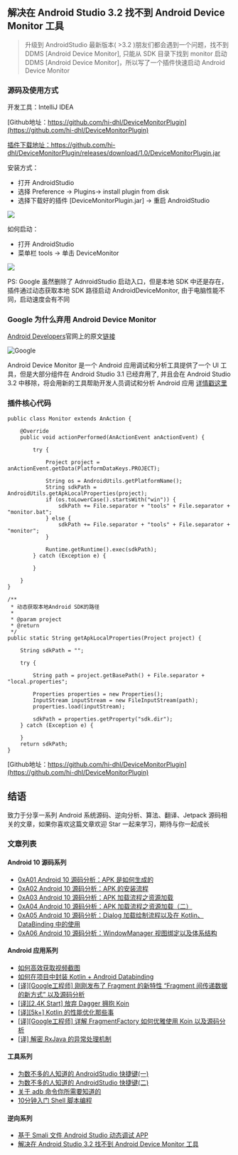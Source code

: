 ## 解决在 Android Studio 3.2 找不到 Android Device Monitor 工具

> 升级到 AndroidStudio 最新版本( >3.2 )朋友们都会遇到一个问题，找不到 DDMS [Android Device Monitor], 只能从 SDK 目录下找到 monitor 启动 DDMS [Android Device Monitor]，所以写了一个插件快速启动 Android Device Monitor

### 源码及使用方式

开发工具：IntelliJ IDEA

[Github地址：https://github.com/hi-dhl/DeviceMonitorPlugin](https://github.com/hi-dhl/DeviceMonitorPlugin)

[插件下载地址：https://github.com/hi-dhl/DeviceMonitorPlugin/releases/download/1.0/DeviceMonitorPlugin.jar
](https://github.com/hi-dhl/DeviceMonitorPlugin/releases/download/1.0/DeviceMonitorPlugin.jar)

安装方式：

* 打开 AndroidStudio
* 选择 Preference -> Plugins-> install plugin from disk
* 选择下载好的插件 [DeviceMonitorPlugin.jar] -> 重启 AndroidStudio

![](http://cdn.51git.cn/2020-05-30-1549102936603931.jpg)

如何启动：

* 打开 AndroidStudio
* 菜单栏 tools -> 单击 DeviceMonitor

![](http://cdn.51git.cn/2020-05-30-15491020796229221.jpg)

PS: Google 虽然删除了 AdnroidStudio 启动入口，但是本地 SDK 中还是存在，插件通过动态获取本地 SDK 路径启动 AndroidDeviceMonitor, 由于电脑性能不同，启动速度会有不同

###  Google 为什么弃用 Android Device Monitor

[Android Developers](https://developer.android.com/)官网上的原文[链接](https://developer.android.com/studio/profile/monitor)

![Google](http://cdn.51git.cn/2019-12-12-15490930968670.jpg)

Android Device Monitor 是一个 Android 应用调试和分析工具提供了一个 UI 工具，但是大部分组件在 Android Studio 3.1 已经弃用了, 并且会在 Android Studio 3.2 中移除，将会用新的工具帮助开发人员调试和分析 Android 应用 [详情戳这里](https://developer.android.com/studio/profile/monitor)

### 插件核心代码

```
public class Monitor extends AnAction {

    @Override
    public void actionPerformed(AnActionEvent anActionEvent) {

        try {

            Project project = anActionEvent.getData(PlatformDataKeys.PROJECT);

            String os = AndroidUtils.getPlatformName();
            String sdkPath = AndroidUtils.getApkLocalProperties(project);
            if (os.toLowerCase().startsWith("win")) {
                sdkPath += File.separator + "tools" + File.separator + "monitor.bat";
            } else {
                sdkPath += File.separator + "tools" + File.separator + "monitor";
            }

            Runtime.getRuntime().exec(sdkPath);
        } catch (Exception e) {

        }

    }
}
```


```
/**
 * 动态获取本地Android SDK的路径
 *
 * @param project
 * @return
 */
public static String getApkLocalProperties(Project project) {

    String sdkPath = "";

    try {

        String path = project.getBasePath() + File.separator + "local.properties";

        Properties properties = new Properties();
        InputStream inputStream = new FileInputStream(path);
        properties.load(inputStream);

        sdkPath = properties.getProperty("sdk.dir");
    } catch (Exception e) {

    }
    return sdkPath;
}
```

[Github地址：https://github.com/hi-dhl/DeviceMonitorPlugin](https://github.com/hi-dhl/DeviceMonitorPlugin)

## 结语

致力于分享一系列 Android 系统源码、逆向分析、算法、翻译、Jetpack 源码相关的文章，如果你喜欢这篇文章欢迎 Star 一起来学习，期待与你一起成长

### 文章列表

#### Android 10 源码系列

* [0xA01 Android 10 源码分析：APK 是如何生成的](https://juejin.im/post/5e4366c3f265da57397e1189)
* [0xA02 Android 10 源码分析：APK 的安装流程](https://juejin.im/post/5e5a1e6a6fb9a07cb427d8cd)
* [0xA03 Android 10 源码分析：APK 加载流程之资源加载](https://juejin.im/post/5e6c8c14f265da574b792a1a)
* [0xA04 Android 10 源码分析：APK 加载流程之资源加载（二）](https://juejin.im/post/5e7f0f2c51882573c4676bc7)
* [0xA05 Android 10 源码分析：Dialog 加载绘制流程以及在 Kotlin、DataBinding 中的使用](https://juejin.im/post/5e9199db6fb9a03c7916f635)
* [0xA06 Android 10 源码分析：WindowManager 视图绑定以及体系结构](https://juejin.im/post/5ead0b865188256d545fd2f8)

#### Android 应用系列

* [如何高效获取视频截图](https://juejin.im/post/5d11d8835188251c10631ffd)
* [如何在项目中封装 Kotlin + Android Databinding](https://juejin.im/post/5e9c434a51882573663f6cc6)
* [[译][Google工程师] 刚刚发布了 Fragment 的新特性 “Fragment 间传递数据的新方式” 以及源码分析](https://juejin.im/post/5eb58da05188256d6d6bb248) 
* [[译][2.4K Start] 放弃 Dagger 拥抱 Koin](https://juejin.im/post/5ebc1eb8e51d454dcf45744e?utm_source=gold_browser_extension)
* [[译][5k+] Kotlin 的性能优化那些事](https://juejin.im/post/5ec0f3afe51d454db11f8a94#heading-7)
* [[译][Google工程师] 详解 FragmentFactory 如何优雅使用 Koin 以及源码分析](https://juejin.im/post/5ecc10626fb9a047e25d5aac)
* [[译] 解密 RxJava 的异常处理机制](https://juejin.im/post/5ecc10626fb9a047e25d5aac)

#### 工具系列

* [为数不多的人知道的 AndroidStudio 快捷键(一)](https://juejin.im/post/5df4933e518825126e639d62)
* [为数不多的人知道的 AndroidStudio 快捷键(二)](https://juejin.im/post/5df986d66fb9a016613903da)
* [关于 adb 命令你所需要知道的](https://juejin.im/post/5d57cfff51882505a87a8526)
* [10分钟入门 Shell 脚本编程](https://juejin.im/post/5a6378055188253dc332130a)

#### 逆向系列

* [基于 Smali 文件 Android Studio 动态调试 APP](https://juejin.im/post/5c8ce8b76fb9a049e30900bf)
* [解决在 Android Studio 3.2 找不到 Android Device Monitor 工具](https://juejin.im/post/5c556ff7f265da2dbe02ba3c)


